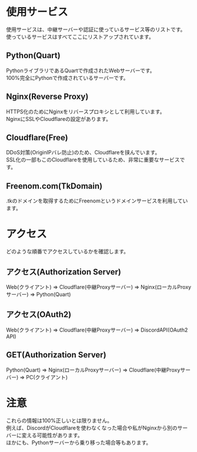 # 使用サービス
使用サービスは、中継サーバーや認証に使っているサービス等のリストです。<br>
使っているサービスはすべてここにリストアップされています。

## Python(Quart)
PythonライブラリであるQuartで作成されたWebサーバーです。<br>
100%完全にPythonで作成されているサーバーです。

## Nginx(Reverse Proxy)
HTTPS化のためにNginxをリバースプロキシとして利用しています。<br>
NginxにSSLやCloudflareの設定があります。

## Cloudflare(Free)
DDoS対策(OriginIPバレ防止)のため、Cloudflareを挟んでいます。<br>
SSL化の一部もこのCloudflareを使用しているため、非常に重要なサービスです。

## Freenom.com(TkDomain)
.tkのドメインを取得するためにFreenomというドメインサービスを利用しています。

# アクセス
どのような順番でアクセスしているかを確認します。

## アクセス(Authorization Server)
Web(クライアント) => Cloudflare(中継Proxyサーバー) => Nginx(ローカルProxyサーバー) => Python(Quart)

## アクセス(OAuth2)
Web(クライアント) => Cloudflare(中継Proxyサーバー) => DiscordAPI(OAuth2 API)

## GET(Authorization Server)
Python(Quart) => Nginx(ローカルProxyサーバー) => Cloudflare(中継Proxyサーバー) => PC(クライアント)

# 注意
これらの情報は100%正しいとは限りません。<br>
例えば、DiscordがCloudflareを使わなくなった場合や私がNginxから別のサーバーに変える可能性があります。<br>
ほかにも、Pythonサーバーから乗り移った場合等もあります。
